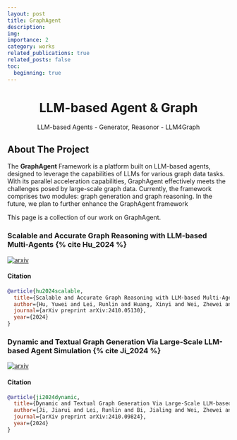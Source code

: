 ```yaml
---
layout: post
title: GraphAgent
description: 
img: 
importance: 2
category: works
related_publications: true
related_posts: false
toc:
  beginning: true
---
```



<!-- <style>
img.badge {
    width: auto;
    height: 20px; /* 设置图片的高度 */
}
</style> -->

<!-- PROJECT LOGO -->
<div align="center">
  <!-- <a href="https://github.com/othneildrew/Best-README-Template">
    <img src="images/logo.png" alt="Logo" width="80" height="80">
  </a> -->

  <h1 align="center">LLM-based Agent & Graph</h1>

  <p align="center">
    LLM-based Agents - Generator, Reasonor - LLM4Graph
    <br />
    <!-- <a href="https://github.com/othneildrew/Best-README-Template"><strong>Explore the docs »</strong></a>
    <br /> -->
    <!-- <br />
    <a href="https://github.com/othneildrew/Best-README-Template">View Demo</a>
    ·
    <a href="https://github.com/othneildrew/Best-README-Template/issues/new?labels=bug&template=bug-report---.md">Report Bug</a>
    ·
    <a href="https://github.com/othneildrew/Best-README-Template/issues/new?labels=enhancement&template=feature-request---.md">Request Feature</a> -->
  </p>
</div>


<!-- ABOUT THE PROJECT -->
## About The Project

The **GraphAgent** Framework is a platform built on LLM-based agents, designed to leverage the capabilities of LLMs for various graph data tasks. With its parallel acceleration capabilities, GraphAgent effectively meets the challenges posed by large-scale graph data. Currently, the framework comprises two modules: graph generation and graph reasoning. In the future, we plan to further enhance the GraphAgent framework

This page is a collection of our work on GraphAgent.



### Scalable and Accurate Graph Reasoning with LLM-based Multi-Agents {% cite Hu_2024 %} 

<!-- Badges -->
<p>
  <a href="https://arxiv.org/abs/2410.05130">
    <img src="https://img.shields.io/badge/arxiv-2410.05130-b31b1b?style=flat&logo=arxiv
" alt="arxiv" />
  </a>
  <!-- <a href="https://github.com/ivam-he/PSHGCN">
    <img src="https://img.shields.io/badge/ivam--he%2FPSHGCN-white?logo=github&labelColor=black" alt="stars" />
  </a>
  <a href="https://github.com/ivam-he/PSHGCN/stargazers">
    <img src="https://img.shields.io/github/stars/ivam-he/PSHGCN" alt="stars" /> -->
  </a>
</p>

#### Citation
```bibtex
@article{hu2024scalable,
  title={Scalable and Accurate Graph Reasoning with LLM-based Multi-Agents},
  author={Hu, Yuwei and Lei, Runlin and Huang, Xinyi and Wei, Zhewei and Liu, Yongchao},
  journal={arXiv preprint arXiv:2410.05130},
  year={2024}
}
```

### Dynamic and Textual Graph Generation Via Large-Scale LLM-based Agent Simulation {% cite Ji_2024 %} 

<!-- Badges -->
<p>
  <a href="https://arxiv.org/abs/2410.09824">
    <img src="https://img.shields.io/badge/arxiv-2410.09824-b31b1b?style=flat&logo=arxiv
" alt="arxiv" />
  <!-- <a href="https://anonymous.4open.science/r/GraphAgent-2206/README.md">
    <img src="https://img.shields.io/badge/ithub&labelColor=black" alt="stars" />
  </a> -->
  </a>
  <!-- <a href="https://github.com/ivam-he/PSHGCN">
    <img src="https://img.shields.io/badge/ivam--he%2FPSHGCN-white?logo=github&labelColor=black" alt="stars" />
  </a>
  <a href="https://github.com/ivam-he/PSHGCN/stargazers">
    <img src="https://img.shields.io/github/stars/ivam-he/PSHGCN" alt="stars" /> -->
  </a>
</p>


#### Citation
```bibtex
@article{ji2024dynamic,
  title={Dynamic and Textual Graph Generation Via Large-Scale LLM-based Agent Simulation},
  author={Ji, Jiarui and Lei, Runlin and Bi, Jialing and Wei, Zhewei and Lin, Yankai and Pan, Xuchen and Li, Yaliang and Ding, Bolin},
  journal={arXiv preprint arXiv:2410.09824},
  year={2024}
}
```
